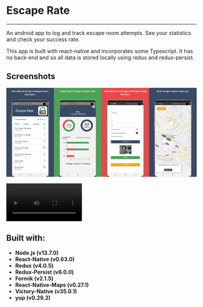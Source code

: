 # Escape Rate
---------------------------------------------------------
An android app to log and track escape room attempts. See your statistics and check your success rate.

This app is built with react-native and incorporates some Typescript. It has no back-end and so all data is stored locally using redux and redux-persist.  

## Screenshots

![image](./readmeImages/readmeImage.png)

<video width="200" controls>
    <source src="./readmeImages/Escape_rate_demo.mp4" type="video/mp4">
</video>

## Built with:

- **Node.js (v13.7.0)**
- **React-Native (v0.63.0)**
- **Redux (v4.0.5)** 
- **Redux-Persist (v6.0.0)**
- **Formik (v2.1.5)** 
- **React-Native-Maps (v0.27.1)** 
- **Victory-Native (v35.0.1)** 
- **yup (v0.29.2)**
